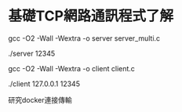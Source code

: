 # 基礎TCP網路通訊程式了解

gcc -O2 -Wall -Wextra -o server server_multi.c

./server 12345


gcc -O2 -Wall -Wextra -o client client.c

./client 127.0.0.1 12345


研究docker連接傳輸
